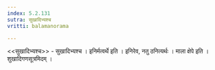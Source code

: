 ```yaml
---
index: 5.2.131
sutra: सुखादिभ्यश्च
vritti: balamanorama

---
```

<<सुखादिभ्यश्च>> - सुखादिभ्यश्च । इनिर्मत्वर्थे इति । इनिरेव, नतु ठनित्यर्थः । माला क्षेपे इति । शुखादिगणसूत्रमिदम् । 